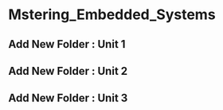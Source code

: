 # Mstering_Embedded_Systems
 ## Add New Folder : Unit 1 
 ## Add New Folder : Unit 2 
 ## Add New Folder : Unit 3 
